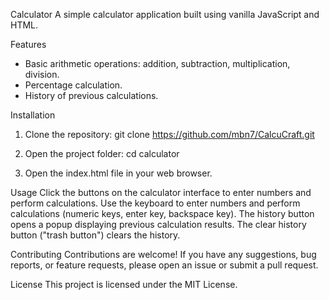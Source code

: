 Calculator
A simple calculator application built using vanilla JavaScript and HTML.

Features
* Basic arithmetic operations: addition, subtraction, multiplication, division.
* Percentage calculation.
* History of previous calculations.

Installation
1. Clone the repository:
git clone https://github.com/mbn7/CalcuCraft.git

2. Open the project folder:
cd calculator

3. Open the index.html file in your web browser.

Usage
Click the buttons on the calculator interface to enter numbers and perform calculations.
Use the keyboard to enter numbers and perform calculations (numeric keys, enter key, backspace key).
The history button opens a popup displaying previous calculation results.
The clear history button ("trash button") clears the history.

Contributing
Contributions are welcome! If you have any suggestions, bug reports, or feature requests, please open an issue or submit a pull request.

License
This project is licensed under the MIT License.
